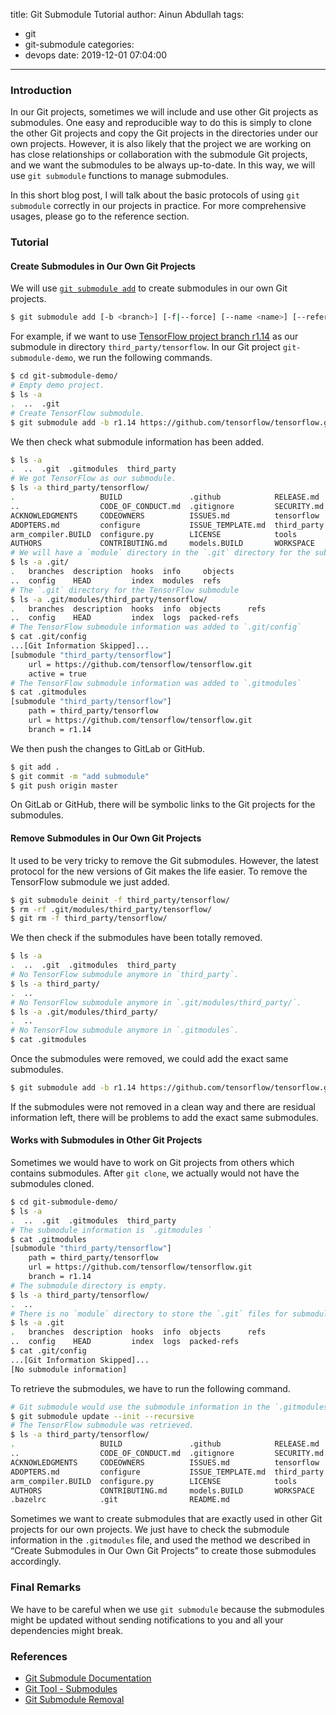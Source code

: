 title: Git Submodule Tutorial
author: Ainun Abdullah
tags:
  - git
  - git-submodule
categories:
  - devops
date: 2019-12-01 07:04:00
---
### Introduction

In our Git projects, sometimes we will include and use other Git projects as submodules. One easy and reproducible way to do this is simply to clone the other Git projects and copy the Git projects in the directories under our own projects. However, it is also likely that the project we are working on has close relationships or collaboration with the submodule Git projects, and we want the submodules to be always up-to-date. In this way, we will use `git submodule` functions to manage submodules.

<!--more-->

In this short blog post, I will talk about the basic protocols of using `git submodule` correctly in our projects in practice. For more comprehensive usages, please go to the reference section.

### Tutorial

#### Create Submodules in Our Own Git Projects

We will use [`git submodule add`](https://git-scm.com/docs/git-submodule#Documentation/git-submodule.txt-add-bltbranchgt-f--force--nameltnamegt--referenceltrepositorygt--depthltdepthgt--ltrepositorygtltpathgt) to create submodules in our own Git projects.

```bash
$ git submodule add [-b <branch>] [-f|--force] [--name <name>] [--reference <repository>] [--depth <depth>] [--] <repository> [<path>]
```

For example, if we want to use [TensorFlow project branch r1.14](https://github.com/tensorflow/tensorflow/tree/r1.14) as our submodule in directory `third_party/tensorflow`. In our Git project `git-submodule-demo`, we run the following commands.



```bash
$ cd git-submodule-demo/
# Empty demo project.
$ ls -a
.  ..  .git
# Create TensorFlow submodule.
$ git submodule add -b r1.14 https://github.com/tensorflow/tensorflow.git third_party/tensorflow
```

We then check what submodule information has been added.



```bash
$ ls -a
.  ..  .git  .gitmodules  third_party
# We got TensorFlow as our submodule.
$ ls -a third_party/tensorflow/
.                   BUILD               .github            RELEASE.md
..                  CODE_OF_CONDUCT.md  .gitignore         SECURITY.md
ACKNOWLEDGMENTS     CODEOWNERS          ISSUES.md          tensorflow
ADOPTERS.md         configure           ISSUE_TEMPLATE.md  third_party
arm_compiler.BUILD  configure.py        LICENSE            tools
AUTHORS             CONTRIBUTING.md     models.BUILD       WORKSPACE
# We will have a `module` directory in the `.git` directory for the submodules
$ ls -a .git/
.   branches  description  hooks  info     objects
..  config    HEAD         index  modules  refs
# The `.git` directory for the TensorFlow submodule
$ ls -a .git/modules/third_party/tensorflow/
.   branches  description  hooks  info  objects      refs
..  config    HEAD         index  logs  packed-refs
# The TensorFlow submodule information was added to `.git/config`
$ cat .git/config 
...[Git Information Skipped]...
[submodule "third_party/tensorflow"]
	url = https://github.com/tensorflow/tensorflow.git
	active = true
# The TensorFlow submodule information was added to `.gitmodules`
$ cat .gitmodules 
[submodule "third_party/tensorflow"]
	path = third_party/tensorflow
	url = https://github.com/tensorflow/tensorflow.git
	branch = r1.14
```

We then push the changes to GitLab or GitHub.



```bash
$ git add .
$ git commit -m "add submodule"
$ git push origin master
```

On GitLab or GitHub, there will be symbolic links to the Git projects for the submodules.

#### Remove Submodules in Our Own Git Projects

It used to be very tricky to remove the Git submodules. However, the latest protocol for the new versions of Git makes the life easier. To remove the TensorFlow submodule we just added.



```bash
$ git submodule deinit -f third_party/tensorflow/
$ rm -rf .git/modules/third_party/tensorflow/
$ git rm -f third_party/tensorflow/
```

We then check if the submodules have been totally removed.



```bash
$ ls -a
.  ..  .git  .gitmodules  third_party
# No TensorFlow submodule anymore in `third_party`.
$ ls -a third_party/
.  ..
# No TensorFlow submodule anymore in `.git/modules/third_party/`.
$ ls -a .git/modules/third_party/
.  ..
# No TensorFlow submodule anymore in `.gitmodules`.
$ cat .gitmodules
```

Once the submodules were removed, we could add the exact same submodules.



```bash
$ git submodule add -b r1.14 https://github.com/tensorflow/tensorflow.git third_party/tensorflow
```

If the submodules were not removed in a clean way and there are residual information left, there will be problems to add the exact same submodules.

#### Works with Submodules in Other Git Projects

Sometimes we would have to work on Git projects from others which contains submodules. After `git clone`, we actually would not have the submodules cloned.



```bash
$ cd git-submodule-demo/
$ ls -a
.  ..  .git  .gitmodules  third_party
# The submodule information is `.gitmodules `
$ cat .gitmodules 
[submodule "third_party/tensorflow"]
	path = third_party/tensorflow
	url = https://github.com/tensorflow/tensorflow.git
	branch = r1.14
# The submodule directory is empty.
$ ls -a third_party/tensorflow/
.  ..
# There is no `module` directory to store the `.git` files for submodules.
$ ls -a .git
.   branches  description  hooks  info  objects      refs
..  config    HEAD         index  logs  packed-refs
$ cat .git/config 
...[Git Information Skipped]...
[No submodule information]
```

To retrieve the submodules, we have to run the following command.



```bash
# Git submodule would use the submodule information in the `.gitmodules` to retrieve the submodules.
$ git submodule update --init --recursive
# The TensorFlow submodule was retrieved.
$ ls -a third_party/tensorflow/
.                   BUILD               .github            RELEASE.md
..                  CODE_OF_CONDUCT.md  .gitignore         SECURITY.md
ACKNOWLEDGMENTS     CODEOWNERS          ISSUES.md          tensorflow
ADOPTERS.md         configure           ISSUE_TEMPLATE.md  third_party
arm_compiler.BUILD  configure.py        LICENSE            tools
AUTHORS             CONTRIBUTING.md     models.BUILD       WORKSPACE
.bazelrc            .git                README.md
```

Sometimes we want to create submodules that are exactly used in other Git projects for our own projects. We just have to check the submodule information in the `.gitmodules` file, and used the method we described in “Create Submodules in Our Own Git Projects” to create those submodules accordingly.

### Final Remarks

We have to be careful when we use `git submodule` because the submodules might be updated without sending notifications to you and all your dependencies might break.

### References

- [Git Submodule Documentation](https://git-scm.com/docs/git-submodule)
- [Git Tool - Submodules](https://git-scm.com/book/en/v2/Git-Tools-Submodules)
- [Git Submodule Removal](https://gist.github.com/myusuf3/7f645819ded92bda6677)